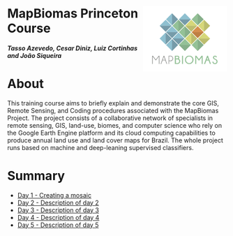 <div class="fluid-row" id="header">
    <img src='./Assets/mapbiomas-icon.png' height='150' width='auto' align='right'>
    <h1 class="title toc-ignore">MapBiomas Princeton Course</h1>
    <h4 class="author"><em>Tasso Azevedo, Cesar Diniz, Luiz Cortinhas and João Siqueira</em></h4>
</div>

# About
This training course aims to briefly explain and demonstrate the core GIS, Remote Sensing, and Coding procedures associated with the MapBiomas Project. The project consists of a collaborative network of specialists in remote sensing, GIS, land-use, biomes, and computer science who rely on the Google Earth Engine platform and its cloud computing capabilities to produce annual land use and land cover maps for Brazil. The whole project runs based on machine and deep-leaning supervised classifiers.

# Summary
* [Day 1 - Creating a mosaic](https://github.com/mapbiomas-brazil/mapbiomas-training/tree/main/%20%20Princeton_University/Day_1)
* [Day 2 - Description of day 2](https://github.com/mapbiomas-brazil/mapbiomas-training/tree/main/%20%20Princeton_University/Day_2)
* [Day 3 - Description of day 3](https://github.com/mapbiomas-brazil/mapbiomas-training/tree/main/%20%20Princeton_University/Day_3)
* [Day 4 - Description of day 4](https://github.com/mapbiomas-brazil/mapbiomas-training/tree/main/%20%20Princeton_University/Day_4)
* [Day 5 - Description of day 5](https://github.com/mapbiomas-brazil/mapbiomas-training/tree/main/%20%20Princeton_University/Day_5)
